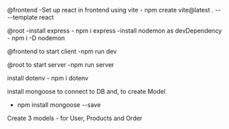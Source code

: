 @frontend
-Set up react in frontend using vite - npm create vite@latest . -- --template react

@root
-install express - npm i express
-install nodemon as devDependency - npm i -D nodemon

@frontend
to start client
-npm run dev

@root
to start server
-npm run server

install dotenv - npm i dotenv

install mongoose to connect to DB and,
to create Model

- npm install mongoose --save

Create 3 models - for User, Products and Order
